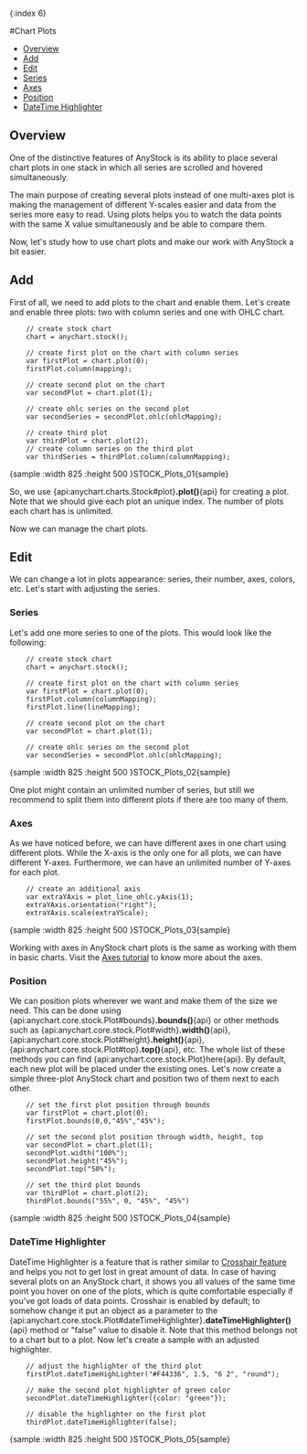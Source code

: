 {:index 6}

#Chart Plots

* [Overview](#overview)
* [Add](#add)
* [Edit](#edit)
 * [Series](#series)
 * [Axes](#axes)
 * [Position](#position)
 * [DateTime Highlighter](#datetime_highlighter)

## Overview

One of the distinctive features of AnyStock is its ability to place several chart plots in one stack in which all series are scrolled and hovered simultaneously.


The main purpose of creating several plots instead of one multi-axes plot is making the management of different Y-scales easier and data from the series more easy to read. Using plots helps you to watch the data points with the same X value simultaneously and be able to compare them.


Now, let's study how to use chart plots and make our work with AnyStock a bit easier.

## Add

First of all, we need to add plots to the chart and enable them. Let's create and enable three plots: two with column series and one with OHLC chart.

```
	// create stock chart
	chart = anychart.stock();

	// create first plot on the chart with column series
	var firstPlot = chart.plot(0);
	firstPlot.column(mapping);

	// create second plot on the chart
	var secondPlot = chart.plot(1);

	// create ohlc series on the second plot
	var secondSeries = secondPlot.ohlc(ohlcMapping);

	// create third plot
	var thirdPlot = chart.plot(2);
	// create column series on the third plot
	var thirdSeries = thirdPlot.column(columnMapping);
```

{sample :width 825 :height 500 }STOCK\_Plots\_01{sample}

So, we use {api:anychart.charts.Stock#plot}**.plot()**{api} for creating a plot. Note that we should give each plot an unique index. The number of plots each chart has is unlimited.

Now we can manage the chart plots.

## Edit

We can change a lot in plots appearance: series, their number, axes, colors, etc. Let's start with adjusting the series.

### Series

Let's add one more series to one of the plots. This would look like the following:

```
	// create stock chart
	chart = anychart.stock();

	// create first plot on the chart with column series
	var firstPlot = chart.plot(0);
	firstPlot.column(columnMapping);
	firstPlot.line(lineMapping);

	// create second plot on the chart
	var secondPlot = chart.plot(1);

	// create ohlc series on the second plot
	var secondSeries = secondPlot.ohlc(ohlcMapping);
```

{sample :width 825 :height 500 }STOCK\_Plots\_02{sample}

One plot might contain an unlimited number of series, but still we recommend to split them into different plots if there are too many of them.


### Axes 

As we have noticed before, we can have different axes in one chart using different plots. While the X-axis is the only one for all plots, we can have different Y-axes. Furthermore, we can have an unlimited number of Y-axes for each plot.

```
	// create an additional axis
	var extraYAxis = plot_line_ohlc.yAxis(1);
	extraYAxis.orientation("right");
	extraYAxis.scale(extraYScale);
```
{sample :width 825 :height 500 }STOCK\_Plots\_03{sample}

Working with axes in AnyStock chart plots is the same as working with them in basic charts. Visit the [Axes tutorial](../Axes_and_Grids/Axis_Basics) to know more about the axes.


### Position

We can position plots wherever we want and make them of the size we need. This can be done using {api:anychart.core.stock.Plot#bounds}**.bounds()**{api} or other methods such as {api:anychart.core.stock.Plot#width}**.width()**{api}, {api:anychart.core.stock.Plot#height}**.height()**{api}, {api:anychart.core.stock.Plot#top}**.top()**{api}, etc. The whole list of these methods you can find {api:anychart.core.stock.Plot}here{api}. By default, each new plot will be placed under the existing ones. Let's now create a simple three-plot AnyStock chart and position two of them next to each other.

```
	// set the first plot position through bounds
	var firstPlot = chart.plot(0);
	firstPlot.bounds(0,0,"45%","45%");

	// set the second plot position through width, height, top
	var secondPlot = chart.plot(1);
	secondPlot.width("100%");
	secondPlot.height("45%");
	secondPlot.top("50%");

	// set the third plot bounds
	var thirdPlot = chart.plot(2);
	thirdPlot.bounds("55%", 0, "45%", "45%")
```

{sample :width 825 :height 500 }STOCK\_Plots\_04{sample}


### DateTime Highlighter

DateTime Highlighter is a feature that is rather similar to [Crosshair feature](../Axes_and_Grids/Crosshair) and helps you not to get lost in great amount of data. In case of having several plots on an AnyStock chart, it shows you all values of the same time point you hover on one of the plots, which is quite comfortable especially if you've got loads of data points. Crosshair is enabled by default; to somehow change it put an object as a parameter to the {api:anychart.core.stock.Plot#dateTimeHighlighter}**.dateTimeHighlighter()**{api} method or "false" value to disable it. Note that this method belongs not to a chart but to a plot. Now let's create a sample with an adjusted highlighter.

```
	// adjust the highlighter of the third plot
	firstPlot.dateTimeHighLighter("#F44336", 1.5, "6 2", "round");

	// make the second plot highlighter of green color
	secondPlot.dateTimeHighlighter({color: "green"});

	// disable the highlighter on the first plot
	thirdPlot.dateTimeHighlighter(false);
```

{sample :width 825 :height 500 }STOCK\_Plots\_05{sample}